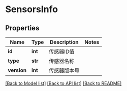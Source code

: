 # SensorsInfo

## Properties
Name | Type | Description | Notes
------------ | ------------- | ------------- | -------------
**id** | **int** | 传感器ID值 | 
**type** | **str** | 传感器名称 | 
**version** | **int** | 传感器版本号 | 

[[Back to Model list]](../README.md#documentation-for-models) [[Back to API list]](../README.md#documentation-for-api-endpoints) [[Back to README]](../README.md)


